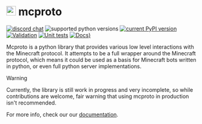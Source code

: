 # <img src="https://i.imgur.com/nPCcxts.png" style="height: 25px"> mcproto

[![discord chat](https://img.shields.io/discord/936788458939224094.svg?logo=Discord)](https://discord.gg/C2wX7zduxC)
![supported python versions](https://img.shields.io/pypi/pyversions/mcproto.svg)
[![current PyPI version](https://img.shields.io/pypi/v/mcproto.svg)](https://pypi.org/project/mcproto/)
[![Validation](https://github.com/ItsDrike/mcproto/actions/workflows/validation.yml/badge.svg)](https://github.com/ItsDrike/mcproto/actions/workflows/validation.yml)
[![Unit tests](https://github.com/ItsDrike/mcproto/actions/workflows/unit-tests.yml/badge.svg)](https://github.com/ItsDrike/mcproto/actions/workflows/unit-tests.yml)
[![Docs](https://github.com/py-mine/mcproto/actions/workflows/mkdocs.yml/badge.svg))](https://py-mine.github.io/mcproto)

Mcproto is a python library that provides various low level interactions with the Minecraft protocol. It attempts to be
a full wrapper around the Minecraft protocol, which means it could be used as a basis for Minecraft bots written in
python, or even full python server implementations.

> [!WARNING]
> Currently, the library is still work in progress and very incomplete, so while contributions are welcome, fair warning
> that using mcproto in production isn't recommended.

For more info, check our our [documentation](https://py-mine.github.io/mcproto).
